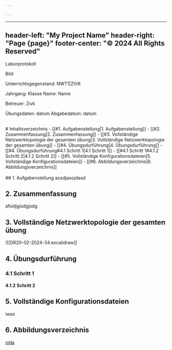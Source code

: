 ```yaml
---

---
```

---
header-left: "My Project Name"
header-right: "Page {page}"
footer-center: "© 2024 All Rights Reserved"
---

Laborprotokoll

Bild 

Unterrichtsgegenstand: NWT1|ZIVK

Jahrgang:              Klasse
Name:                  Name

Betreuer:              Zivk

Übungsdaten:           datum
Abgabedatum:           datum

<div style="page-break-after: always; visibility: hidden"> \pagebreak </div>
# Inhaltsverzeichnis
- [[#1. Aufgabenstellung|1. Aufgabenstellung]]
- [[#2. Zusammenfassung|2. Zusammenfassung]]
- [[#3. Vollständige Netzwerktopologie der gesamten übung|3. Vollständige Netzwerktopologie der gesamten übung]]
- [[#4. Übungsdurführung|4. Übungsdurführung]]
	- [[#4. Übungsdurführung#4.1 Schritt 1|4.1 Schritt 1]]
		- [[#4.1 Schritt 1#4.1.2 Schritt 2|4.1.2 Schritt 2]]
- [[#5. Vollständige Konfigurationsdateien|5. Vollständige Konfigurationsdateien]]
- [[#6. Abbildungsverzeichnis|6. Abbildungsverzeichnis]]

<div style="page-break-after: always; visibility: hidden"> \pagebreak </div>
## 1. Aufgabenstellung
aosdjasojdasd

## 2. Zusammenfassung
afsidjgisdgjsdg

## 3. Vollständige Netzwerktopologie der gesamten übung



![[DR20-02-2024-34.excalidraw]]
<a name="bild_1"></a>



## 4. Übungsdurführung
### 4.1 Schritt 1
#### 4.1.2 Schritt 2

## 5. Vollständige Konfigurationsdateien
iwas

## 6. Abbildungsverzeichnis
[oida](#bild_1)


